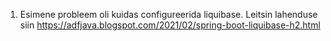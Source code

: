 1) Esimene probleem oli kuidas configureerida liquibase. Leitsin lahenduse siin
https://adfjava.blogspot.com/2021/02/spring-boot-liquibase-h2.html